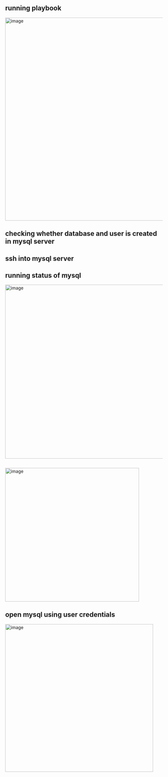 ## running playbook
<img width="650" alt="image" src="https://github.com/user-attachments/assets/7a121f99-0e51-4d2c-8f47-c4f2dc481f23" />

## checking whether database and user is created in mysql server
## ssh into mysql server

## running status of mysql 
<img width="557" alt="image" src="https://github.com/user-attachments/assets/fc73c394-1639-49d2-9541-757369bc2829" />

##
<img width="428" alt="image" src="https://github.com/user-attachments/assets/23b5a465-c14c-4b46-a774-62f8fa441e15" />

## open mysql using user credentials
<img width="473" alt="image" src="https://github.com/user-attachments/assets/32b60a3f-b0ce-47d9-bb3d-786576cf0be8" />
